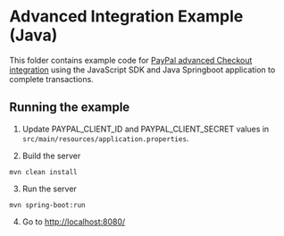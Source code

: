 # Advanced Integration Example (Java)
This folder contains example code for [PayPal advanced Checkout integration](https://developer.paypal.com/docs/checkout/advanced/integrate/) using the JavaScript SDK and Java Springboot application to complete transactions.

## Running the example

1. Update PAYPAL_CLIENT_ID and PAYPAL_CLIENT_SECRET values in `src/main/resources/application.properties`.

2. Build the server

~~~
mvn clean install
~~~

3. Run the server

~~~
mvn spring-boot:run
~~~

4. Go to [http://localhost:8080/](http://localhost:8080/)
